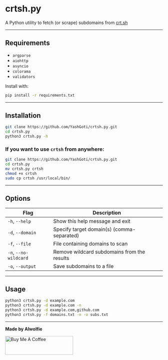 # crtsh.py

A Python utility to fetch (or scrape) subdomains from [crt.sh](https://crt.sh)

---

## Requirements

- `argparse`  
- `aiohttp`  
- `asyncio`  
- `colorama`  
- `validators`  

Install with:

```bash
pip install -r requirements.txt
```

---

## Installation

```bash
git clone https://github.com/YashGoti/crtsh.py.git
cd crtsh.py
python3 crtsh.py -h
```

### If you want to use `crtsh` from anywhere:

```bash
git clone https://github.com/YashGoti/crtsh.py.git
cd crtsh.py
mv crtsh.py crtsh
chmod +x crtsh
sudo cp crtsh /usr/local/bin/
```

---

## Options

| Flag                  | Description                                  |
|-----------------------|----------------------------------------------|
| `-h`, `--help`        | Show this help message and exit              |
| `-d`, `--domain`      | Specify target domain(s) (comma-separated)   |
| `-f`, `--file`        | File containing domains to scan              |
| `-n`, `--no-wildcard` | Remove wildcard subdomains from the results  |
| `-o`, `--output`      | Save subdomains to a file                    |

---

## Usage

```bash
python3 crtsh.py -d example.com
python3 crtsh.py -d example.com -n
python3 crtsh.py -d example.com,github.com
python3 crtsh.py -f domains.txt -n -o subs.txt
```

---

**Made by AIwolfie**

<a href="https://www.buymeacoffee.com/mayankmalac" target="_blank"><img src="https://cdn.buymeacoffee.com/buttons/v2/default-yellow.png" alt="Buy Me A Coffee" style="height: 60px !important;width: 217px !important;" ></a>

